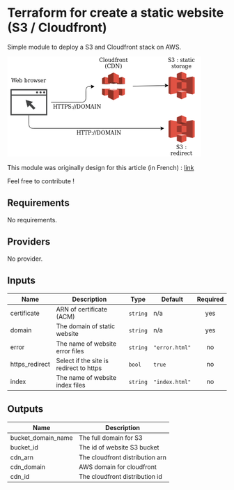 # Terraform for create a static website (S3 / Cloudfront)

Simple module to deploy a S3 and Cloudfront stack on AWS.

![AWS SCHEMA](./AWS-modules.png)

This module was originally design for this article (in French) : [link](https://www.damyr.fr/posts/premier-module-terraform/)

Feel free to contribute !

<!-- BEGINNING OF PRE-COMMIT-TERRAFORM DOCS HOOK -->
## Requirements

No requirements.

## Providers

No provider.

## Inputs

| Name | Description | Type | Default | Required |
|------|-------------|------|---------|:--------:|
| certificate | ARN of certificate (ACM) | `string` | n/a | yes |
| domain | The domain of static website | `string` | n/a | yes |
| error | The name of website error files | `string` | `"error.html"` | no |
| https\_redirect | Select if the site is redirect to https | `bool` | `true` | no |
| index | The name of website index files | `string` | `"index.html"` | no |

## Outputs

| Name | Description |
|------|-------------|
| bucket\_domain\_name | The full domain for S3 |
| bucket\_id | The id of website S3 bucket |
| cdn\_arn | The cloudfront distribution arn |
| cdn\_domain | AWS domain for cloudfront |
| cdn\_id | The cloudfront distribution id |

<!-- END OF PRE-COMMIT-TERRAFORM DOCS HOOK -->
